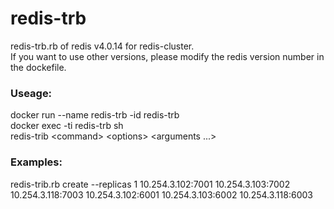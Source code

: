 # redis-trb
redis-trb.rb of redis v4.0.14 for redis-cluster.  
If you want to use other versions, please modify the redis version number in the dockefile.

### Useage:  
docker run --name redis-trb -id redis-trb  
docker exec -ti redis-trb sh  
redis-trib \<command\> \<options\> \<arguments ...\>

### Examples:  
redis-trib.rb create --replicas 1 10.254.3.102:7001 10.254.3.103:7002 10.254.3.118:7003 10.254.3.102:6001 10.254.3.103:6002 10.254.3.118:6003
